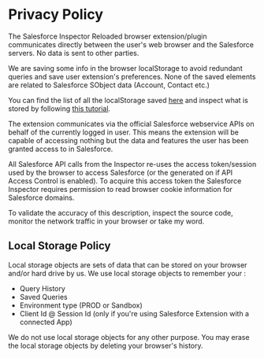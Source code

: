 # Privacy Policy

The Salesforce Inspector Reloaded browser extension/plugin communicates directly between the user's web browser and the Salesforce servers. No data is sent to other parties.

We are saving some info in the browser localStorage to avoid redundant queries and save user extension's preferences. None of the saved elements are related to Salesforce SObject data (Account, Contact etc.)

You can find the list of all the localStorage saved [here](https://github.com/search?q=repo:tprouvot/Salesforce-Inspector-reloaded+"localStorage"+path:addon&type=code) and inspect what is stored by following [this tutorial](https://tprouvot.github.io/Salesforce-Inspector-reloaded/how-to/#import-export-configuration-saved-query-etc).

The extension communicates via the official Salesforce webservice APIs on behalf of the currently logged in user. This means the extension will be capable of accessing nothing but the data and features the user has been granted access to in Salesforce.

All Salesforce API calls from the Inspector re-uses the access token/session used by the browser to access Salesforce (or the generated on if API Access Control is enabled). To acquire this access token the Salesforce Inspector requires permission to read browser cookie information for Salesforce domains.

To validate the accuracy of this description, inspect the source code, monitor the network traffic in your browser or take my word.

## Local Storage Policy
Local storage objects are sets of data that can be stored on your browser and/or hard drive by us.
We use local storage objects to remember your :

- Query History
- Saved Queries
- Environment type (PROD or Sandbox)
- Client Id @ Session Id (only if you're using Salesforce Extension with a connected App)

We do not use local storage objects for any other purpose. You may erase the local storage objects by deleting your browser's history.
